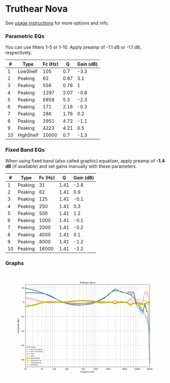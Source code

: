 # Truthear Nova
See [usage instructions](https://github.com/jaakkopasanen/AutoEq#usage) for more options and info.

### Parametric EQs
You can use filters 1-5 or 1-10. Apply preamp of -1.1 dB or -1.1 dB, respectively.

|   # | Type      |   Fc (Hz) |    Q |   Gain (dB) |
|-----|-----------|-----------|------|-------------|
|   1 | LowShelf  |       105 | 0.7  |        -3.3 |
|   2 | Peaking   |        62 | 0.87 |         3.1 |
|   3 | Peaking   |       556 | 0.76 |         1   |
|   4 | Peaking   |      1297 | 2.07 |        -0.8 |
|   5 | Peaking   |      6858 | 5.3  |        -2.3 |
|   6 | Peaking   |       171 | 2.18 |        -0.3 |
|   7 | Peaking   |       286 | 1.76 |         0.2 |
|   8 | Peaking   |      2951 | 4.72 |        -1.1 |
|   9 | Peaking   |      4223 | 4.21 |         0.5 |
|  10 | HighShelf |     10000 | 0.7  |        -1.3 |

### Fixed Band EQs
When using fixed band (also called graphic) equalizer, apply preamp of **-1.4 dB** (if available) and set gains manually with these parameters.

|   # | Type    |   Fc (Hz) |    Q |   Gain (dB) |
|-----|---------|-----------|------|-------------|
|   1 | Peaking |        31 | 1.41 |        -2.8 |
|   2 | Peaking |        62 | 1.41 |         0.9 |
|   3 | Peaking |       125 | 1.41 |        -0.1 |
|   4 | Peaking |       250 | 1.41 |         0.3 |
|   5 | Peaking |       500 | 1.41 |         1.2 |
|   6 | Peaking |      1000 | 1.41 |        -0.1 |
|   7 | Peaking |      2000 | 1.41 |        -0.2 |
|   8 | Peaking |      4000 | 1.41 |         0.1 |
|   9 | Peaking |      8000 | 1.41 |        -1.2 |
|  10 | Peaking |     16000 | 1.41 |        -2.2 |

### Graphs
![](./Truthear%20Nova.png)
